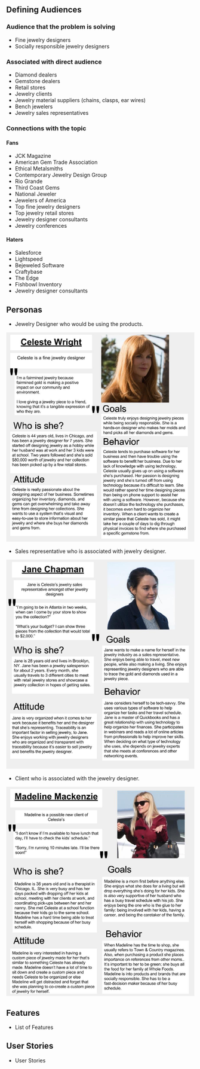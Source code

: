 ## **Defining Audiences**

### Audience that the problem is solving
- Fine jewelry designers
- Socially responsible jewelry designers


### Associated with direct audience
- Diamond dealers
- Gemstone dealers
- Retail stores
- Jewelry clients
- Jewelry material suppliers (chains, clasps, ear wires)
- Bench jewelers
- Jewelry sales representatives

### Connections with the topic
#### Fans
- JCK Magazine
- American Gem Trade Association
- Ethical Metalsmiths
- Contemporary Jewelry Design Group
- Rio Grande
- Third Coast Gems
- National Jeweler
- Jewelers of America
- Top fine jewelry designers
- Top jewelry retail stores
- Jewelry designer consultants
- Jewelry conferences

#### Haters
- Salesforce
- Lightspeed
- Bejeweled Software
- Craftybase
- The Edge
- Fishbowl Inventory
- Jewelry designer consultants


## **Personas**
- Jewelry Designer who would be using the products.

![Jewelry Designer Persona](https://github.com/ericj312/jewelry-inventory/blob/master/DesignerPersona.jpg)

- Sales representative who is associated with jewelry designer.

![Sales Representative Persona](https://github.com/ericj312/jewelry-inventory/blob/master/SalesRepPersona.jpg)

- Client who is associated with the jewelry designer.

![Jewelry Client Persona](https://github.com/ericj312/jewelry-inventory/blob/master/ClientPersona.jpg)


## **Features**
- List of Features

## User Stories
- User Stories
